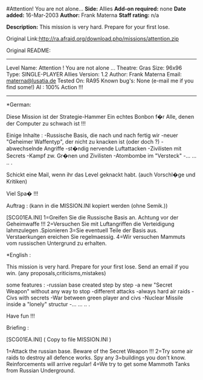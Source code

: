 #Attention! You are not alone...
**Side:** Allies
**Add-on required:** none
**Date added:** 16-Mar-2003
**Author:** Frank Materna
**Staff rating:** n/a

**Description:** This mission is very hard. Prepare for your first lose.

Original Link:http://ra.afraid.org/download.php/missions/attention.zip

Original README:

------------------------------------------------------------------------------------

Level Name: Attention ! You are not alone ...
Theatre: Gras
Size: 96x96
Type: SINGLE-PLAYER Allies
Version: 1.2
Author: Frank Materna
Email: materna@lusatia.de 
Tested On: RA95 
Known bug's: None (e-mail me if you find some!)
AI : 100% Action !!!

------------------------------------------------------------------------------------

*German:

 Diese Mission ist der Strategie-Hammer
 Ein echtes Bonbon f�r Alle, denen der Computer zu schwach ist !!!

 Einige Inhalte : -Russische Basis, die nach und nach fertig wir
		  -neuer "Geheimer Waffentyp", der nicht zu knacken ist (oder doch ?)
		  -abwechselnde Angriffe
		  -st�ndig nervende Luftattacken
		  -Zivilisten mit Secrets
		  -Kampf zw. Gr�nen und Zivilisten
		  -Atombombe im "Versteck"
		  -... ... .. .

 Schickt eine Mail, wenn ihr das Level geknackt habt. (auch Vorschl�ge und Kritiken)

 Viel Spa� !!!

 Auftrag : 			(kann in die MISSION.INI kopiert werden (ohne Semik.))

 [SCG01EA.INI]
 1=Greifen Sie die Russische Basis an. Achtung vor der Geheimwaffe !!!
 2=Versuchen Sie mit Luftangriffen die Verteidigung lahmzulegen .Spionieren
 3=Sie eventuell Teile der Basis aus. Verstaerkungen ereichen Sie regelmaessig.
 4=Wir versuchen Mammuts vom russischen Untergrund zu erhalten.

*English :

 This mission is very hard. Prepare for your first lose.
 Send an email if you win. (any proposals,criticisms,mistakes)

 some features : -russian base created step by step
		 -a new "Secret Weapon" without any way to stop
		 -different attacks
		 -always hard air raids
		 -Civs with secrets
		 -War between green player and civs
		 -Nuclear Missile inside a "lonely" structur
		 -... ... .. .

 Have fun !!!

 Briefing :

 [SCG01EA.INI]   		( Copy to file MISSION.INI )

 1=Attack the russian base. Beware of the Secret Weapon !!!
 2=Try some air raids to destroy all defence works. Spy any
 3=buildings you don't know. Reinforcements will arrive regular!
 4=We try to get some Mammoth Tanks from Russian Underground.
